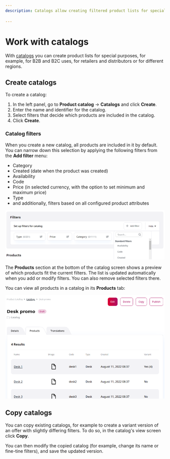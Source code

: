 ```yaml
---
description: Catalogs allow creating filtered product lists for special purposes, for example, for B2B and B2C uses, for retailers and distributors or for different regions.

---
```


# Work with catalogs

With [catalogs](products.md#product-catalogs) you can create product lists for special purposes, for example, 
for B2B and B2C uses, for retailers and distributors or for different regions.

## Create catalogs

To create a catalog:

1. In the left panel, go to **Product catalog** -> **Catalogs** and click **Create**.
2. Enter the name and identifier for the catalog.
3. Select filters that decide which products are included in the catalog.
4. Click **Create**.

### Catalog filters

When you create a new catalog, all products are included in it by default.
You can narrow down this selection by applying the following filters from the **Add filter** menu:

- Category
- Created (date when the product was created)
- Availability
- Code
- Price (in selected currency, with the option to set minimum and maximum price)
- Type
- and additionally, filters based on all configured product attributes

![Adding filters to catalog](img/catalogs_filters.png)

The **Products** section at the bottom of the catalog screen shows a preview of which products fit the current filters.
The list is updated automatically when you add or modify filters.
You can also remove selected filters there.

You can view all products in a catalog in its **Products** tab:

![List of products in a catalog](img/catalogs_product_list.png)

## Copy catalogs

You can copy existing catalogs, for example to create a variant version of an offer with slightly differing filters.
To do so, in the catalog's view screen click **Copy**.

You can then modify the copied catalog (for example, change its name or fine-tine filters), and save the updated version.
